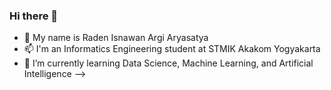 ### Hi there 👋
- 🔭 My name is Raden Isnawan Argi Aryasatya
- 📫 I'm an Informatics Engineering student at STMIK Akakom Yogyakarta
- 🌱 I’m currently learning Data Science, Machine Learning, and Artificial Intelligence
-->
